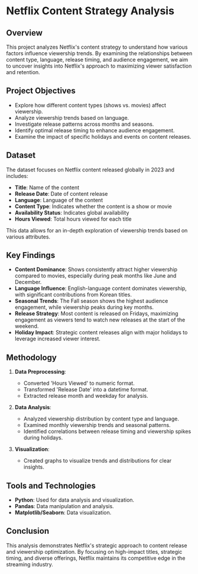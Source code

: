 # Netflix Content Strategy Analysis

## Overview
This project analyzes Netflix's content strategy to understand how various factors influence viewership trends. By examining the relationships between content type, language, release timing, and audience engagement, we aim to uncover insights into Netflix's approach to maximizing viewer satisfaction and retention.

## Project Objectives
- Explore how different content types (shows vs. movies) affect viewership.
- Analyze viewership trends based on language.
- Investigate release patterns across months and seasons.
- Identify optimal release timing to enhance audience engagement.
- Examine the impact of specific holidays and events on content releases.

## Dataset
The dataset focuses on Netflix content released globally in 2023 and includes:
- **Title**: Name of the content
- **Release Date**: Date of content release
- **Language**: Language of the content
- **Content Type**: Indicates whether the content is a show or movie
- **Availability Status**: Indicates global availability
- **Hours Viewed**: Total hours viewed for each title

This data allows for an in-depth exploration of viewership trends based on various attributes.

## Key Findings
- **Content Dominance**: Shows consistently attract higher viewership compared to movies, especially during peak months like June and December.
- **Language Influence**: English-language content dominates viewership, with significant contributions from Korean titles.
- **Seasonal Trends**: The Fall season shows the highest audience engagement, while viewership peaks during key months.
- **Release Strategy**: Most content is released on Fridays, maximizing engagement as viewers tend to watch new releases at the start of the weekend.
- **Holiday Impact**: Strategic content releases align with major holidays to leverage increased viewer interest.

## Methodology
1. **Data Preprocessing**:
   - Converted 'Hours Viewed' to numeric format.
   - Transformed 'Release Date' into a datetime format.
   - Extracted release month and weekday for analysis.

2. **Data Analysis**:
   - Analyzed viewership distribution by content type and language.
   - Examined monthly viewership trends and seasonal patterns.
   - Identified correlations between release timing and viewership spikes during holidays.

3. **Visualization**:
   - Created graphs to visualize trends and distributions for clear insights.

## Tools and Technologies
- **Python**: Used for data analysis and visualization.
- **Pandas**: Data manipulation and analysis.
- **Matplotlib/Seaborn**: Data visualization.

## Conclusion
This analysis demonstrates Netflix's strategic approach to content release and viewership optimization. By focusing on high-impact titles, strategic timing, and diverse offerings, Netflix maintains its competitive edge in the streaming industry.
